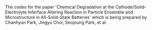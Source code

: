 The codes for the paper 'Chemical Degradation at the Cathode/Solid-Electrolyte Inferface Altering Reaction in Particle Ensemble and Microstructure in All-Solid-State Batteries' which is being prepared by Chanhyun Park, Jingyu Choi, Seojoung Park, et al.
